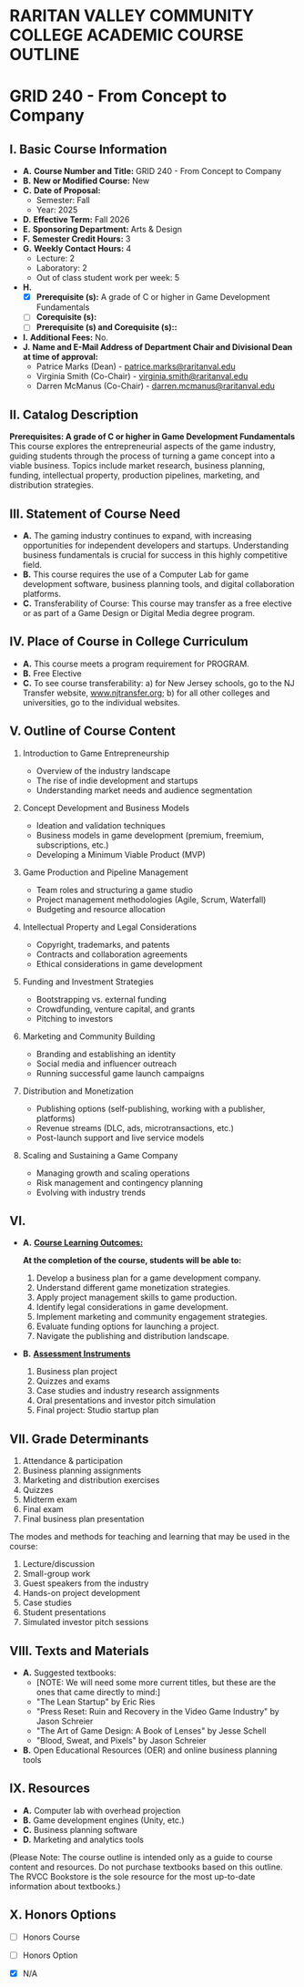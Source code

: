 # RARITAN VALLEY COMMUNITY COLLEGE ACADEMIC COURSE OUTLINE

# GRID 240 - From Concept to Company

## I. Basic Course Information

- **A.** **Course Number and Title:** GRID 240 - From Concept to Company
- **B.** **New or Modified Course:** New
- **C.** **Date of Proposal:**
    - Semester: Fall  
    - Year: 2025
- **D.** **Effective Term:** Fall 2026
- **E.** **Sponsoring Department:** Arts & Design
- **F.** **Semester Credit Hours:** 3
- **G.** **Weekly Contact Hours:** 4
    - Lecture: 2
    - Laboratory: 2
    - Out of class student work per week: 5
- **H.** 
    - [x] **Prerequisite (s):** A grade of C or higher in Game Development Fundamentals
    - [ ] **Corequisite (s):** 
    - [ ] **Prerequisite (s) and **Corequisite (s):**:**
- **I.** **Additional Fees:** No.
- **J.** **Name and E-Mail Address of Department Chair and Divisional Dean at time of approval:** 
    - Patrice Marks (Dean) - patrice.marks@raritanval.edu
    - Virginia Smith (Co-Chair) - virginia.smith@raritanval.edu
    - Darren McManus (Co-Chair) - darren.mcmanus@raritanval.edu

## II. Catalog Description

**Prerequisites: A grade of C or higher in Game Development Fundamentals** This course explores the entrepreneurial aspects of the game industry, guiding students through the process of turning a game concept into a viable business. Topics include market research, business planning, funding, intellectual property, production pipelines, marketing, and distribution strategies.

## III. Statement of Course Need

- **A.** The gaming industry continues to expand, with increasing opportunities for independent developers and startups. Understanding business fundamentals is crucial for success in this highly competitive field.
- **B.** This course requires the use of a Computer Lab for game development software, business planning tools, and digital collaboration platforms.
- **C.** Transferability of Course: This course may transfer as a free elective or as part of a Game Design or Digital Media degree program.

## IV. Place of Course in College Curriculum

- **A.** This course meets a program requirement for PROGRAM.
- **B.** Free Elective
- **C.** To see course transferability: a) for New Jersey schools, go to the NJ Transfer website, www.njtransfer.org; b) for all other colleges and universities, go to the individual websites.

## V. Outline of Course Content

1. Introduction to Game Entrepreneurship
    - Overview of the industry landscape
    - The rise of indie development and startups
    - Understanding market needs and audience segmentation

2. Concept Development and Business Models
    - Ideation and validation techniques
    - Business models in game development (premium, freemium, subscriptions, etc.)
    - Developing a Minimum Viable Product (MVP)

3. Game Production and Pipeline Management
    - Team roles and structuring a game studio
    - Project management methodologies (Agile, Scrum, Waterfall)
    - Budgeting and resource allocation

4. Intellectual Property and Legal Considerations
    - Copyright, trademarks, and patents
    - Contracts and collaboration agreements
    - Ethical considerations in game development

5. Funding and Investment Strategies
    - Bootstrapping vs. external funding
    - Crowdfunding, venture capital, and grants
    - Pitching to investors

6. Marketing and Community Building
    - Branding and establishing an identity
    - Social media and influencer outreach
    - Running successful game launch campaigns

7. Distribution and Monetization
    - Publishing options (self-publishing, working with a publisher, platforms)
    - Revenue streams (DLC, ads, microtransactions, etc.)
    - Post-launch support and live service models

8. Scaling and Sustaining a Game Company
    - Managing growth and scaling operations
    - Risk management and contingency planning
    - Evolving with industry trends

## VI. 

- **A.** **<u>Course Learning Outcomes:</u>**

    **At the completion of the course, students will be able to:**
    1. Develop a business plan for a game development company.
    2. Understand different game monetization strategies.
    3. Apply project management skills to game production.
    4. Identify legal considerations in game development.
    5. Implement marketing and community engagement strategies.
    6. Evaluate funding options for launching a project.
    7. Navigate the publishing and distribution landscape.

- **B.** **<u>Assessment Instruments</u>**
    1. Business plan project
    2. Quizzes and exams
    3. Case studies and industry research assignments
    4. Oral presentations and investor pitch simulation
    5. Final project: Studio startup plan

## VII. Grade Determinants

1. Attendance & participation
1. Business planning assignments
1. Marketing and distribution exercises
1. Quizzes
1. Midterm exam
1. Final exam
1. Final business plan presentation

The modes and methods for teaching and learning that may be used in the course:

1. Lecture/discussion
1. Small-group work
1. Guest speakers from the industry
1. Hands-on project development
1. Case studies
1. Student presentations
1. Simulated investor pitch sessions

## VIII. Texts and Materials
- **A.** Suggested textbooks:
    - [NOTE: We will need some more current titles, but these are the ones that came directly to mind:]
    - "The Lean Startup" by Eric Ries
    - "Press Reset: Ruin and Recovery in the Video Game Industry" by Jason Schreier
    - "The Art of Game Design: A Book of Lenses" by Jesse Schell
    - "Blood, Sweat, and Pixels" by Jason Schreier
- **B.** Open Educational Resources (OER) and online business planning tools

## IX. Resources
- **A.** Computer lab with overhead projection
- **B.** Game development engines (Unity, etc.)
- **C.** Business planning software
- **D.** Marketing and analytics tools

(Please Note: The course outline is intended only as a guide to course content and resources. Do not purchase textbooks based on this outline. The RVCC Bookstore is the sole resource for the most up-to-date information about textbooks.)

## X. Honors Options
- [ ] Honors Course
- [ ] Honors Option
- [x] N/A



